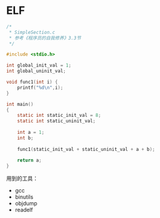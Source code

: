 # ELF



```c
/*
 * SimpleSection.c
 * 参考《程序员的自我修养》3.3节
 */

#include <stdio.h>

int global_init_val = 1;
int global_uninit_val;

void func1(int i) {
    printf("%d\n",i);
}

int main()
{
    static int static_init_val = 8;
    static int static_uninit_val;
    
    int a = 1;
    int b;
    
    func1(static_init_val + static_uninit_val + a + b);
    
    return a;
}
```



用到的工具：

* gcc
* binutils
* objdump
* readelf